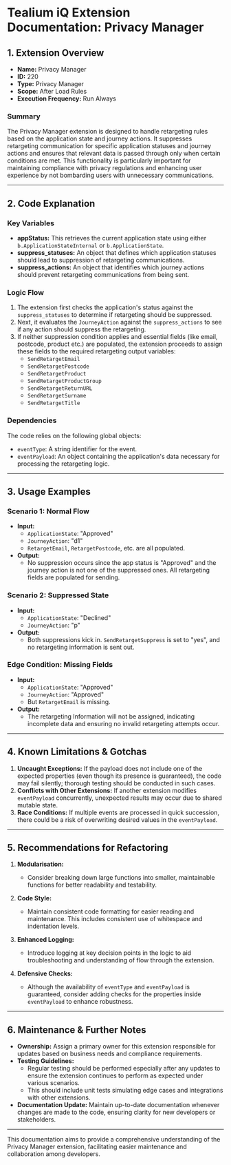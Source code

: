 # Tealium iQ Extension Documentation: Privacy Manager

## 1. Extension Overview
- **Name:** Privacy Manager
- **ID:** 220
- **Type:** Privacy Manager
- **Scope:** After Load Rules
- **Execution Frequency:** Run Always

### Summary
The Privacy Manager extension is designed to handle retargeting rules based on the application state and journey actions. It suppresses retargeting communication for specific application statuses and journey actions and ensures that relevant data is passed through only when certain conditions are met. This functionality is particularly important for maintaining compliance with privacy regulations and enhancing user experience by not bombarding users with unnecessary communications.

---

## 2. Code Explanation

### Key Variables
- **appStatus:** This retrieves the current application state using either `b.ApplicationStateInternal` or `b.ApplicationState`.
- **suppress_statuses:** An object that defines which application statuses should lead to suppression of retargeting communications.
- **suppress_actions:** An object that identifies which journey actions should prevent retargeting communications from being sent.
  
### Logic Flow
1. The extension first checks the application's status against the `suppress_statuses` to determine if retargeting should be suppressed.
2. Next, it evaluates the `JourneyAction` against the `suppress_actions` to see if any action should suppress the retargeting.
3. If neither suppression condition applies and essential fields (like email, postcode, product etc.) are populated, the extension proceeds to assign these fields to the required retargeting output variables:
   - `SendRetargetEmail`
   - `SendRetargetPostcode`
   - `SendRetargetProduct`
   - `SendRetargetProductGroup`
   - `SendRetargetReturnURL`
   - `SendRetargetSurname`
   - `SendRetargetTitle`

### Dependencies
The code relies on the following global objects:
- `eventType`: A string identifier for the event.
- `eventPayload`: An object containing the application's data necessary for processing the retargeting logic.

---

## 3. Usage Examples

### Scenario 1: Normal Flow
- **Input:** 
    - `ApplicationState`: "Approved"
    - `JourneyAction`: "d1"
    - `RetargetEmail`, `RetargetPostcode`, etc. are all populated.
- **Output:** 
    - No suppression occurs since the app status is "Approved" and the journey action is not one of the suppressed ones. All retargeting fields are populated for sending.

### Scenario 2: Suppressed State
- **Input:** 
    - `ApplicationState`: "Declined" 
    - `JourneyAction`: "p"
- **Output:** 
    - Both suppressions kick in. `SendRetargetSuppress` is set to "yes", and no retargeting information is sent out.

### Edge Condition: Missing Fields
- **Input:** 
    - `ApplicationState`: "Approved"
    - `JourneyAction`: "Approved"
    - But `RetargetEmail` is missing.
- **Output:** 
    - The retargeting Information will not be assigned, indicating incomplete data and ensuring no invalid retargeting attempts occur.

---

## 4. Known Limitations & Gotchas

1. **Uncaught Exceptions:** If the payload does not include one of the expected properties (even though its presence is guaranteed), the code may fail silently; thorough testing should be conducted in such cases.
2. **Conflicts with Other Extensions:** If another extension modifies `eventPayload` concurrently, unexpected results may occur due to shared mutable state.
3. **Race Conditions:** If multiple events are processed in quick succession, there could be a risk of overwriting desired values in the `eventPayload`.

---

## 5. Recommendations for Refactoring

1. **Modularisation:**
   - Consider breaking down large functions into smaller, maintainable functions for better readability and testability.
   
2. **Code Style:**
   - Maintain consistent code formatting for easier reading and maintenance. This includes consistent use of whitespace and indentation levels.

3. **Enhanced Logging:**
   - Introduce logging at key decision points in the logic to aid troubleshooting and understanding of flow through the extension.

4. **Defensive Checks:**
   - Although the availability of `eventType` and `eventPayload` is guaranteed, consider adding checks for the properties inside `eventPayload` to enhance robustness.

---

## 6. Maintenance & Further Notes

- **Ownership:** Assign a primary owner for this extension responsible for updates based on business needs and compliance requirements.
- **Testing Guidelines:** 
    - Regular testing should be performed especially after any updates to ensure the extension continues to perform as expected under various scenarios.
    - This should include unit tests simulating edge cases and integrations with other extensions.
- **Documentation Update:** Maintain up-to-date documentation whenever changes are made to the code, ensuring clarity for new developers or stakeholders.

--- 

This documentation aims to provide a comprehensive understanding of the Privacy Manager extension, facilitating easier maintenance and collaboration among developers.